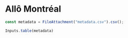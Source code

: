 # Allô Montréal

```js
const metadata = FileAttachment("metadata.csv").csv();
```

```js
Inputs.table(metadata)
```
